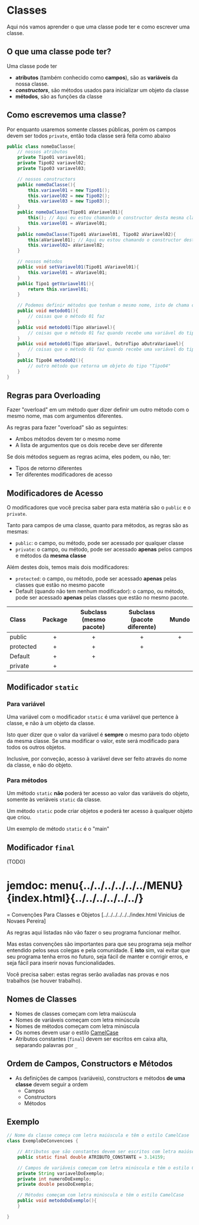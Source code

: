 # Classes

Aqui nós vamos aprender o que uma classe pode ter e como escrever uma classe.

## O que uma classe pode ter?

Uma classe pode ter
* **atributos** (também conhecido como **campos**), são as **variáveis** da nossa classe.
* **_constructors_**, são métodos usados para inicializar um objeto da classe
* **métodos**, são as funções da classe

## Como escrevemos uma classe?

Por enquanto usaremos somente classes públicas, porém os campos devem ser todos `private`, então toda classe será feita como abaixo

~~~ java
public class nomeDaClasse{
    // nossos atributos
    private Tipo01 variavel01;
    private Tipo02 variavel02;
    private Tipo03 variavel03;

    // nossos constructors
    public nomeDaClasse(){
        this.variavel01 = new Tipo01();
        this.variavel02 = new Tipo02();
        this.variavel03 = new Tipo03();
    }
    public nomeDaClasse(Tipo01 aVariavel01){
        this(); // Aqui eu estou chamando o constructor desta mesma classe
        this.variavel01 = aVariavel01;
    }
    public nomeDaClasse(Tipo01 aVariavel01, Tipo02 aVariavel02){
        this(aVariavel01); // Aqui eu estou chamando o constructor desta mesma classe
        this.variavel02= aVariavel02;
    }

    // nossos métodos
    public void setVariavel01(Tipo01 aVariavel01){
        this.variavel01 = aVariavel01;
    }
    public Tipo1 getVariavel01(){
        return this.variavel01;
    }

    // Podemos definir métodos que tenham o mesmo nome, isto de chama overloading
    public void metodo01(){
        // coisas que o método 01 faz
    }
    public void metodo01(Tipo aVariavel){
        // coisas que o método 01 faz quando recebe uma variável do tipo "Tipo"
    }
    public void metodo01(Tipo aVariavel, OutroTipo aOutraVariavel){
        // coisas que o método 01 faz quando recebe uma variável do tipo "Tipo", e uma outra variável do tipo "OutroTipo"
    }
    public Tipo04 metodo02(){
        // outro método que retorna um objeto do tipo "Tipo04"
    }
}
~~~


## Regras para Overloading

Fazer "overload" em um método quer dizer definir um outro método com o mesmo nome, mas com argumentos diferentes.

As regras para fazer "overload" são as seguintes:
* Ambos métodos devem ter o mesmo nome
* A lista de argumentos que os dois recebe deve ser diferente

Se dois métodos seguem as regras acima, eles podem, ou não, ter:
* Tipos de retorno diferentes
* Ter diferentes modificadores de acesso

## Modificadores de Acesso

O modificadores que você precisa saber para esta matéria são o `public` e o `private`.

Tanto para campos de uma classe, quanto para métodos, as regras são as mesmas:
* `public`: o campo, ou método, pode ser acessado por qualquer classe
* `private`: o campo, ou método, pode ser acessado **apenas** pelos campos e métodos da **mesma classe**

Além destes dois, temos mais dois modificadores:
* `protected`: o campo, ou método, pode ser acessado **apenas** pelas classes que estão no mesmo pacote
* Default (quando não tem nenhum modificador): o campo, ou método, pode ser acessado **apenas** pelas classes que estão no mesmo pacote.

| Class   | Package | Subclass (mesmo pacote) | Subclass (pacote diferente) | Mundo |
|:---     |:---:    |:---:                    |:---:                        |:---:  |
public    | + | + | + | + |
protected | + | + | + |   |
Default   | + | + |   |   |
private   | + |   |   |   |



## Modificador `static`

### Para variável

Uma variável com o modificador `static` é uma variável que pertence à classe, e não à um objeto da classe.

Isto quer dizer que o valor da variável é **sempre** o mesmo para todo objeto da mesma classe.
Se uma modificar o valor, este será modificado para todos os outros objetos.

Inclusive, por conveção, acesso à variável deve ser feito através do nome da classe, e não do objeto.

### Para métodos

Um método `static` **não** poderá ter acesso ao valor das variáveis do objeto, somente às veriáveis `static` da classe.

Um método `static` pode criar objetos e poderá ter acesso à qualquer objeto que criou.

Um exemplo de método `static` é o "main"


## Modificador `final`
(TODO)











# jemdoc: menu{../../../../../../MENU}{index.html}{../../../../../../}
= Convenções Para Classes e Objetos
[../../../../../../index.html Vinicius de Novaes Pereira]

As regras aqui listadas não vão fazer o seu programa funcionar melhor.

Mas estas convenções são importantes para que seu programa seja melhor entendido pelos seus colegas e pela comunidade.
E **isto** sim, vai evitar que seu programa tenha erros no futuro, seja fácil de manter e corrigir erros, e seja fácil para inserir novas funcionalidades.

Você precisa saber: estas regras serão avaliadas nas provas e nos trabalhos (se houver trabalho).

## Nomes de Classes

* Nomes de classes começam com letra maiúscula
* Nomes de variáveis começam com letra minúscula
* Nomes de métodos começam com letra minúscula
* Os nomes devem usar o estilo [CamelCase](https://pt.wikipedia.org/wiki/CamelCase)
* Atributos constantes (`final`) devem ser escritos em caixa alta, separando palavras por `_`

## Ordem de Campos, Constructors e Métodos
* As definições de campos (variáveis), constructors e métodos **de uma classe** devem seguir a ordem
    * Campos
    * Constructors
    * Métodos


## Exemplo

~~~ java
// Nome da classe começa com letra maiúscula e têm o estilo CamelCase
class ExemploDeConvencoes {

    // Atributos que são constantes devem ser escritos com letra maiúscula
    public static final double ATRIBUTO_CONSTANTE = 3.14159;

    // Campos de variáveis começam com letra minúscula e têm o estilo CamelCase
    private String variavelDoExemplo;
    private int numeroDoExemplo;
    private double pesoDoExemplo;

    // Métodos começam com letra minúscula e têm o estilo CamelCase
    public void metodoDoExemplo(){
    }

}
~~~
